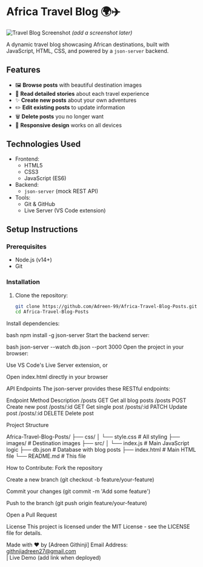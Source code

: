 # Africa Travel Blog 🌍✈️

![Travel Blog Screenshot](./images/screenshot.png) *(add a screenshot later)*

A dynamic travel blog showcasing African destinations, built with JavaScript, HTML, CSS, and powered by a `json-server` backend.

## Features

- 🖼️ **Browse posts** with beautiful destination images
- 📝 **Read detailed stories** about each travel experience
- ✨ **Create new posts** about your own adventures
- ✏️ **Edit existing posts** to update information
- 🗑️ **Delete posts** you no longer want
- 📱 **Responsive design** works on all devices

## Technologies Used

- Frontend:
  - HTML5
  - CSS3
  - JavaScript (ES6)
- Backend:
  - `json-server` (mock REST API)
- Tools:
  - Git & GitHub
  - Live Server (VS Code extension)

## Setup Instructions

### Prerequisites
- Node.js (v14+)
- Git

### Installation
1. Clone the repository:
   ```bash
   git clone https://github.com/Adreen-99/Africa-Travel-Blog-Posts.git
   cd Africa-Travel-Blog-Posts

Install dependencies:

bash
npm install -g json-server
Start the backend server:

bash
json-server --watch db.json --port 3000
Open the project in your browser:

Use VS Code's Live Server extension, or

Open index.html directly in your browser

API Endpoints
The json-server provides these RESTful endpoints:

Endpoint	Method	Description
/posts	    GET	    Get all blog posts
/posts	    POST	  Create new post
/posts/:id	GET	    Get single post
/posts/:id	PATCH	  Update post
/posts/:id	DELETE	Delete post

Project Structure

Africa-Travel-Blog-Posts/
├── css/
│   └── style.css           # All styling
├── images/                 # Destination images
├── src/
│   └── index.js            # Main JavaScript logic
├── db.json                 # Database with blog posts
├── index.html              # Main HTML file
└── README.md               # This file

How to Contribute:
Fork the repository

Create a new branch (git checkout -b feature/your-feature)

Commit your changes (git commit -m 'Add some feature')

Push to the branch (git push origin feature/your-feature)

Open a Pull Request

License
This project is licensed under the MIT License - see the LICENSE file for details.

Made with ❤️ by [Adreen Githinji]
Email Address: githnjiadreen27@gmail.com  
| Live Demo (add link when deployed)
